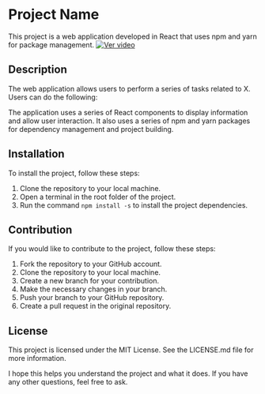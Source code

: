 # Project Name

This project is a web application developed in React that uses npm and yarn for package management.
[![Ver video](https://img.youtube.com/vi/ZS6XKohoRTI/maxresdefault.jpg)](https://youtu.be/ZS6XKohoRTI)


## Description

The web application allows users to perform a series of tasks related to X. Users can do the following:

The application uses a series of React components to display information and allow user interaction. It also uses a series of npm and yarn packages for dependency management and project building.

## Installation

To install the project, follow these steps:

1. Clone the repository to your local machine.
2. Open a terminal in the root folder of the project.
3. Run the command `npm install -s` to install the project dependencies.

## Contribution

If you would like to contribute to the project, follow these steps:

1. Fork the repository to your GitHub account.
2. Clone the repository to your local machine.
3. Create a new branch for your contribution.
4. Make the necessary changes in your branch.
5. Push your branch to your GitHub repository.
6. Create a pull request in the original repository.

## License

This project is licensed under the MIT License. See the LICENSE.md file for more information.

I hope this helps you understand the project and what it does. If you have any other questions, feel free to ask.